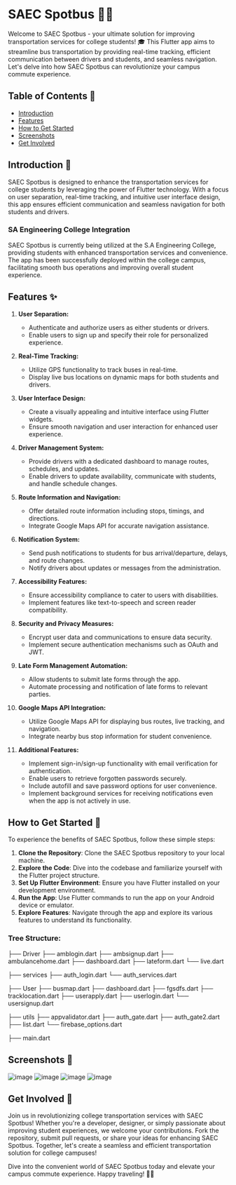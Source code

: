 # SAEC Spotbus 🚌📱

Welcome to SAEC Spotbus - your ultimate solution for improving transportation services for college students! 🎓 This Flutter app aims to streamline bus transportation by providing real-time tracking, efficient communication between drivers and students, and seamless navigation. Let's delve into how SAEC Spotbus can revolutionize your campus commute experience.

## Table of Contents 📜

- [Introduction](#introduction-)
- [Features](#features-)
- [How to Get Started](#how-to-get-started-)
- [Screenshots](#screenshots-)
- [Get Involved](#get-involved-)

## Introduction 🚀

SAEC Spotbus is designed to enhance the transportation services for college students by leveraging the power of Flutter technology. With a focus on user separation, real-time tracking, and intuitive user interface design, this app ensures efficient communication and seamless navigation for both students and drivers.

### SA Engineering College Integration
SAEC Spotbus is currently being utilized at the S.A Engineering College, providing students with enhanced transportation services and convenience. The app has been successfully deployed within the college campus, facilitating smooth bus operations and improving overall student experience.

## Features ✨

1. **User Separation:**
   - Authenticate and authorize users as either students or drivers.
   - Enable users to sign up and specify their role for personalized experience.

2. **Real-Time Tracking:**
   - Utilize GPS functionality to track buses in real-time.
   - Display live bus locations on dynamic maps for both students and drivers.

3. **User Interface Design:**
   - Create a visually appealing and intuitive interface using Flutter widgets.
   - Ensure smooth navigation and user interaction for enhanced user experience.

4. **Driver Management System:**
   - Provide drivers with a dedicated dashboard to manage routes, schedules, and updates.
   - Enable drivers to update availability, communicate with students, and handle schedule changes.

5. **Route Information and Navigation:**
   - Offer detailed route information including stops, timings, and directions.
   - Integrate Google Maps API for accurate navigation assistance.

6. **Notification System:**
   - Send push notifications to students for bus arrival/departure, delays, and route changes.
   - Notify drivers about updates or messages from the administration.

7. **Accessibility Features:**
   - Ensure accessibility compliance to cater to users with disabilities.
   - Implement features like text-to-speech and screen reader compatibility.

8. **Security and Privacy Measures:**
   - Encrypt user data and communications to ensure data security.
   - Implement secure authentication mechanisms such as OAuth and JWT.

9. **Late Form Management Automation:**
   - Allow students to submit late forms through the app.
   - Automate processing and notification of late forms to relevant parties.

10. **Google Maps API Integration:**
    - Utilize Google Maps API for displaying bus routes, live tracking, and navigation.
    - Integrate nearby bus stop information for student convenience.

11. **Additional Features:**
    - Implement sign-in/sign-up functionality with email verification for authentication.
    - Enable users to retrieve forgotten passwords securely.
    - Include autofill and save password options for user convenience.
    - Implement background services for receiving notifications even when the app is not actively in use.

## How to Get Started 📲

To experience the benefits of SAEC Spotbus, follow these simple steps:

1. **Clone the Repository**: Clone the SAEC Spotbus repository to your local machine.
2. **Explore the Code**: Dive into the codebase and familiarize yourself with the Flutter project structure.
3. **Set Up Flutter Environment**: Ensure you have Flutter installed on your development environment.
4. **Run the App**: Use Flutter commands to run the app on your Android device or emulator.
5. **Explore Features**: Navigate through the app and explore its various features to understand its functionality.

### Tree Structure:

├── Driver
   ├── amblogin.dart
   ├── ambsignup.dart
   ├── ambulancehome.dart
   ├── dashboard.dart
   ├── lateform.dart
   └── live.dart

├── services
   ├── auth_login.dart
   └── auth_services.dart

├── User
    ├── busmap.dart
    ├── dashboard.dart
    ├── fgsdfs.dart
    ├── tracklocation.dart
    ├── userapply.dart
    ├── userlogin.dart
    └── usersignup.dart
    
├── utils
    ├── appvalidator.dart
    ├── auth_gate.dart
    ├── auth_gate2.dart
    ├── list.dart
    └── firebase_options.dart
    
├── main.dart

## Screenshots 📸

![image](https://github.com/Harish-Srinivas-07/Saec-Spotbus/assets/114596900/e9f590d9-1dc2-42fd-9bfa-f530449f6dbe)
![image](https://github.com/Harish-Srinivas-07/Saec-Spotbus/assets/114596900/6a5b0dc5-0d49-49c0-85bf-5a85f8299ae8)
![image](https://github.com/Harish-Srinivas-07/Saec-Spotbus/assets/114596900/9a2327d4-6d9a-436e-b70e-c813bf501bd2)
![image](https://github.com/Harish-Srinivas-07/Saec-Spotbus/assets/114596900/a7254159-b6b3-4899-bd21-08769e9073c4)


## Get Involved 🤝

Join us in revolutionizing college transportation services with SAEC Spotbus! Whether you're a developer, designer, or simply passionate about improving student experiences, we welcome your contributions. Fork the repository, submit pull requests, or share your ideas for enhancing SAEC Spotbus. Together, let's create a seamless and efficient transportation solution for college campuses!

Dive into the convenient world of SAEC Spotbus today and elevate your campus commute experience. Happy traveling! 🚌✨

